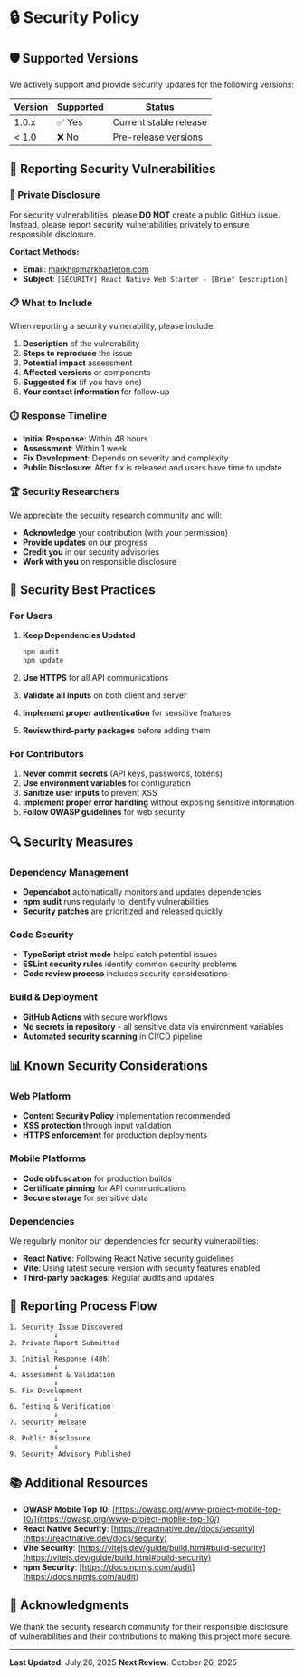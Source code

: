 # 🔒 Security Policy

## 🛡️ Supported Versions

We actively support and provide security updates for the following versions:

| Version | Supported          | Status |
| ------- | ------------------ | ------ |
| 1.0.x   | ✅ Yes            | Current stable release |
| < 1.0   | ❌ No             | Pre-release versions |

## 🚨 Reporting Security Vulnerabilities

### 📧 Private Disclosure

For security vulnerabilities, please **DO NOT** create a public GitHub issue. Instead, please report security vulnerabilities privately to ensure responsible disclosure.

**Contact Methods:**
- **Email**: [markh@markhazleton.com](mailto:markh@markhazleton.com)
- **Subject**: `[SECURITY] React Native Web Starter - [Brief Description]`

### 📋 What to Include

When reporting a security vulnerability, please include:

1. **Description** of the vulnerability
2. **Steps to reproduce** the issue
3. **Potential impact** assessment
4. **Affected versions** or components
5. **Suggested fix** (if you have one)
6. **Your contact information** for follow-up

### ⏱️ Response Timeline

- **Initial Response**: Within 48 hours
- **Assessment**: Within 1 week
- **Fix Development**: Depends on severity and complexity
- **Public Disclosure**: After fix is released and users have time to update

### 🏆 Security Researchers

We appreciate the security research community and will:

- **Acknowledge** your contribution (with your permission)
- **Provide updates** on our progress
- **Credit you** in our security advisories
- **Work with you** on responsible disclosure

## 🔐 Security Best Practices

### For Users

1. **Keep Dependencies Updated**
   ```bash
   npm audit
   npm update
   ```

2. **Use HTTPS** for all API communications
3. **Validate all inputs** on both client and server
4. **Implement proper authentication** for sensitive features
5. **Review third-party packages** before adding them

### For Contributors

1. **Never commit secrets** (API keys, passwords, tokens)
2. **Use environment variables** for configuration
3. **Sanitize user inputs** to prevent XSS
4. **Implement proper error handling** without exposing sensitive information
5. **Follow OWASP guidelines** for web security

## 🔍 Security Measures

### Dependency Management

- **Dependabot** automatically monitors and updates dependencies
- **npm audit** runs regularly to identify vulnerabilities
- **Security patches** are prioritized and released quickly

### Code Security

- **TypeScript strict mode** helps catch potential issues
- **ESLint security rules** identify common security problems
- **Code review process** includes security considerations

### Build & Deployment

- **GitHub Actions** with secure workflows
- **No secrets in repository** - all sensitive data via environment variables
- **Automated security scanning** in CI/CD pipeline

## 📊 Known Security Considerations

### Web Platform

- **Content Security Policy** implementation recommended
- **XSS protection** through input validation
- **HTTPS enforcement** for production deployments

### Mobile Platforms

- **Code obfuscation** for production builds
- **Certificate pinning** for API communications
- **Secure storage** for sensitive data

### Dependencies

We regularly monitor our dependencies for security vulnerabilities:

- **React Native**: Following React Native security guidelines
- **Vite**: Using latest secure version with security features enabled
- **Third-party packages**: Regular audits and updates

## 🚀 Reporting Process Flow

```
1. Security Issue Discovered
           ↓
2. Private Report Submitted
           ↓
3. Initial Response (48h)
           ↓
4. Assessment & Validation
           ↓
5. Fix Development
           ↓
6. Testing & Verification
           ↓
7. Security Release
           ↓
8. Public Disclosure
           ↓
9. Security Advisory Published
```

## 📚 Additional Resources

- **OWASP Mobile Top 10**: [https://owasp.org/www-project-mobile-top-10/](https://owasp.org/www-project-mobile-top-10/)
- **React Native Security**: [https://reactnative.dev/docs/security](https://reactnative.dev/docs/security)
- **Vite Security**: [https://vitejs.dev/guide/build.html#build-security](https://vitejs.dev/guide/build.html#build-security)
- **npm Security**: [https://docs.npmjs.com/audit](https://docs.npmjs.com/audit)

## 🤝 Acknowledgments

We thank the security research community for their responsible disclosure of vulnerabilities and their contributions to making this project more secure.

---

**Last Updated**: July 26, 2025
**Next Review**: October 26, 2025
